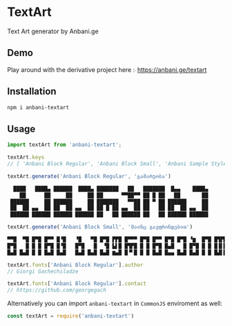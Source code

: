 # TextArt

Text Art generator by Anbani.ge

## Demo

Play around with the derivative project here ჻ <https://anbani.ge/textart>

## Installation

```bash
npm i anbani-textart
```

## Usage

```javascript
import textArt from 'anbani-textart';

textArt.keys
// [ 'Anbani Block Regular', 'Anbani Block Small', 'Anbani Sample Style' ]

textArt.generate('Anbani Block Regular', 'გამარჯობა')

  ████   ████▄ ██████  ████▄ ███████   ██   ███████  █▄▄    ████▄ 
    ██      ██     ██     ██ ██      ▀▀██▀▀ ██ █ ██   ██       ██ 
 ██████     ██ ██████     ██ ███████   ▀▀██ ██ ▀ ██ ██████     ██ 
 ██  ██ ▄▄  ██ ██  ██ ▄▄  ██ ██ █ ██ ▄▄  ██ ██   ██ ██  ██ ▄▄  ██ 
 ██████ ██████ ██████ ██████ ██   ██ ██████ ██   ██ ██████ ██████ 

textArt.generate('Anbani Block Small', 'მაინც გავფრინდებით')

▀▀█  ▀█ █▀█ █▀▀ █▝█   ▝█   ▀█ █▀█ ▛▛█ █▀▀▀ █▀█ █▀▀ █▀█ █▀█ ▝▆  █▀█ █▜▛█ 
█▀█   █ █ █ █▀█ █▝█   █▀█   █  ▝█ ▙▌█ █▜▛█ █ █ █▀█ █▄█   █ █▀█ █ █ █▐▌█ 
█▄█ █▄█ █ █ █▄█ █▄█   █▄█ █▄█ █▄█ ▆▄█ █▝▘█ █ █ █▄█ █▄▄ █▄█ █▄█ █ █ █▟▌█ 

textArt.fonts['Anbani Block Regular'].author
// Giorgi Gachechiladze

textArt.fonts['Anbani Block Regular'].contact
// https://github.com/georgegach
```

Alternatively you can import `anbani-textart` in `CommonJS` enviroment as well:

```javascript
const textArt = require('anbani-textart')
```
